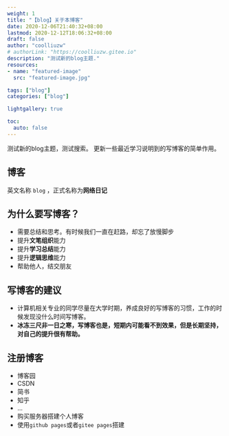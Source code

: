 ```yaml
---
weight: 1
title: "【blog】关于本博客"
date: 2020-12-06T21:40:32+08:00
lastmod: 2020-12-12T18:06:32+08:00
draft: false
author: "coolliuzw"
# authorLink: "https://coolliuzw.gitee.io"
description: "测试新的blog主题."
resources:
- name: "featured-image"
  src: "featured-image.jpg"

tags: ["blog"]
categories: ["blog"]

lightgallery: true

toc:
  auto: false
---
```


测试新的blog主题，测试搜索。
更新一些最近学习说明到的写博客的简单作用。

<!--more-->

## 博客
英文名称 `blog` ，正式名称为**网络日记**

## 为什么要写博客？
- 需要总结和思考。有时候我们一直在赶路，却忘了放慢脚步
- 提升**文笔组织**能力
- 提升**学习总结**能力
- 提升**逻辑思维**能力
- 帮助他人，结交朋友

## 写博客的建议
- 计算机相关专业的同学尽量在大学时期，养成良好的写博客的习惯，工作的时候发现没什么时间写博客。
- **冰冻三尺非一日之寒，写博客也是，短期内可能看不到效果，但是长期坚持，对自己的提升很有帮助。**

## 注册博客
- 博客园
- CSDN
- 简书
- 知乎
- ...
- 购买服务器搭建个人博客
- 使用`github pages`或者`gitee pages`搭建


